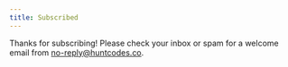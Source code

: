 ```yaml
---
title: Subscribed
---
```


Thanks for subscribing! Please check your inbox or spam for a welcome email from no-reply@huntcodes.co.